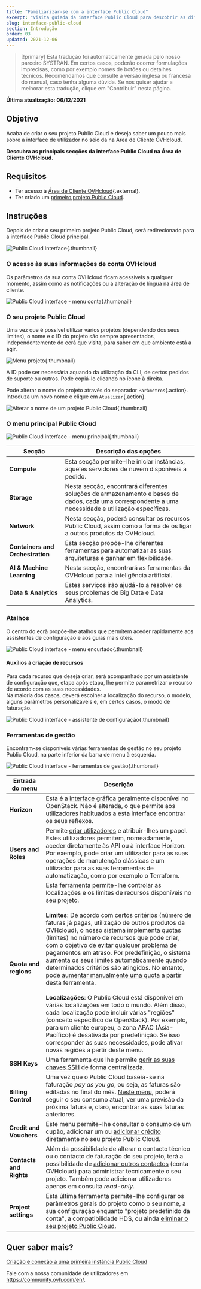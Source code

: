 ```yaml
---
title: "Familiarizar-se com a interface Public Cloud"
excerpt: "Visita guiada da interface Public Cloud para descobrir as diferentes secções"
slug: interface-public-cloud
section: Introdução
order: 03
updated: 2021-12-06
---
```


> [!primary]
> Esta tradução foi automaticamente gerada pelo nosso parceiro SYSTRAN. Em certos casos, poderão ocorrer formulações imprecisas, como por exemplo nomes de botões ou detalhes técnicos. Recomendamos que consulte a versão inglesa ou francesa do manual, caso tenha alguma dúvida. Se nos quiser ajudar a melhorar esta tradução, clique em "Contribuir" nesta página.
>

**Última atualização: 06/12/2021**

## Objetivo

Acaba de criar o seu projeto Public Cloud e deseja saber um pouco mais sobre a interface de utilizador no seio da na Área de Cliente OVHcloud.

**Descubra as principais secções da interface Public Cloud na Área de Cliente OVHcloud.**

## Requisitos

- Ter acesso à [Área de Cliente OVHcloud](https://www.ovh.com/auth/?action=gotomanager&from=https://www.ovh.pt/&ovhSubsidiary=pt){.external}.
- Ter criado um [primeiro projeto Public Cloud](https://docs.ovh.com/pt/public-cloud/create_a_public_cloud_project/).

## Instruções

Depois de criar o seu primeiro projeto Public Cloud, será redirecionado para a interface Public Cloud principal.

![Public Cloud interface](images/main-interface.png){.thumbnail}

### O acesso às suas informações de conta OVHcloud

Os parâmetros da sua conta OVHcloud ficam acessíveis a qualquer momento, assim como as notificações ou a alteração de língua na área de cliente.

![Public Cloud interface - menu conta](images/account.png){.thumbnail}

### O seu projeto Public Cloud

Uma vez que é possível utilizar vários projetos (dependendo dos seus limites), o nome e o ID do projeto são sempre apresentados, independentemente do ecrã que visita, para saber em que ambiente está a agir.

![Menu projeto](images/project-menu.png){.thumbnail}

A ID pode ser necessária aquando da utilização da CLI, de certos pedidos de suporte ou outros. Pode copiá-lo clicando no ícone à direita.

Pode alterar o nome do projeto através do separador `Parâmetros`{.action}. Introduza um novo nome e clique em `Atualizar`{.action}.

![Alterar o nome de um projeto Public Cloud](images/rename-project.png){.thumbnail}

### O menu principal Public Cloud

![Public Cloud interface - menu principal](images/main-menu.png){.thumbnail}

|Secção|Descrição das opções|
|---|---|
|**Compute**|Esta secção permite-lhe iniciar instâncias, aqueles servidores de nuvem disponíveis a pedido.|
|**Storage**|Nesta secção, encontrará diferentes soluções de armazenamento e bases de dados, cada uma correspondente a uma necessidade e utilização específicas.|
|**Network**|Nesta secção, poderá consultar os recursos Public Cloud, assim como a forma de os ligar a outros produtos da OVHcloud.|
|**Containers and Orchestration**|Esta secção propõe-lhe diferentes ferramentas para automatizar as suas arquiteturas e ganhar em flexibilidade.|
|**AI & Machine Learning**|Nesta secção, encontrará as ferramentas da OVHcloud para a inteligência artificial.|
|**Data & Analytics**|Estes serviços irão ajudá-lo a resolver os seus problemas de Big Data e Data Analytics.|

### Atalhos

O centro do ecrã propõe-lhe atalhos que permitem aceder rapidamente aos assistentes de configuração e aos guias mais úteis.

![Public Cloud interface - menu encurtado](images/shortcuts.png){.thumbnail}

#### Auxílios à criação de recursos

Para cada recurso que deseja criar, será acompanhado por um assistente de configuração que, etapa após etapa, lhe permite parametrizar o recurso de acordo com as suas necessidades.
<br>Na maioria dos casos, deverá escolher a localização do recurso, o modelo, alguns parâmetros personalizáveis e, em certos casos, o modo de faturação.

![Public Cloud interface - assistente de configuração](images/wizard.png){.thumbnail}

### Ferramentas de gestão

Encontram-se disponíveis várias ferramentas de gestão no seu projeto Public Cloud, na parte inferior da barra de menu à esquerda.

![Public Cloud interface - ferramentas de gestão](images/management-tools.png){.thumbnail}

|Entrada do menu|Descrição|
|---|---|
|**Horizon**|Esta é a [interface gráfica](https://docs.ovh.com/pt/public-cloud/horizon/) geralmente disponível no OpenStack. Não é alterada, o que permite aos utilizadores habituados a esta interface encontrar os seus reflexos.|
|**Users and Roles**|Permite [criar utilizadores](https://docs.ovh.com/pt/public-cloud/criar-e-eliminar-um-utilizador-openstack/) e atribuir-lhes um papel. Estes utilizadores permitem, nomeadamente, aceder diretamente às API ou à interface Horizon. Por exemplo, pode criar um utilizador para as suas operações de manutenção clássicas e um utilizador para as suas ferramentas de automatização, como por exemplo o Terraform.|
|**Quota and regions**|Esta ferramenta permite-lhe controlar as localizações e os limites de recursos disponíveis no seu projeto.<br><br>**Limites**: De acordo com certos critérios (número de faturas já pagas, utilização de outros produtos da OVHcloud), o nosso sistema implementa quotas (limites) no número de recursos que pode criar, com o objetivo de evitar qualquer problema de pagamentos em atraso. Por predefinição, o sistema aumenta os seus limites automaticamente quando determinados critérios são atingidos. No entanto, pode [aumentar manualmente uma quota](https://docs.ovh.com/pt/public-cloud/increase-public-cloud-quota/#aumentando-manualmente-a-cota-de-recursos) a partir desta ferramenta.<br><br>**Localizações**: O Public Cloud está disponível em várias localizações em todo o mundo. Além disso, cada localização pode incluir várias "regiões" (conceito específico de OpenStack). Por exemplo, para um cliente europeu, a zona APAC (Ásia-Pacífico) é desativada por predefinição. Se isso corresponder às suas necessidades, pode ativar novas regiões a partir deste menu.|
|**SSH Keys**|Uma ferramenta que lhe permite [gerir as suas chaves SSH](https://docs.ovh.com/pt/public-cloud/public-cloud-primeiros-passos/#1o-passo-criacao-de-chaves-ssh) de forma centralizada.|
|**Billing Control**|Uma vez que o Public Cloud baseia-se na faturação *pay as you go*, ou seja, as faturas são editadas no final do mês. [Neste menu](https://docs.ovh.com/pt/public-cloud/informacoes-sobre-o-metodo-de-faturacao-cloud/), poderá seguir o seu consumo atual, ver uma previsão da próxima fatura e, claro, encontrar as suas faturas anteriores.|
|**Credit and Vouchers**|Este menu permite-lhe consultar o consumo de um cupão, adicionar um ou [adicionar crédito](https://docs.ovh.com/pt/public-cloud/adicionar-um-credito-cloud/) diretamente no seu projeto Public Cloud.|
|**Contacts and Rights**|Além da possibilidade de alterar o contacto técnico ou o contacto de faturação do seu projeto, terá a possibilidade de [adicionar outros contactos](https://docs.ovh.com/pt/public-cloud/alterar_os_contactos_de_um_projeto/) (conta OVHcloud) para administrar tecnicamente o seu projeto. Também pode adicionar utilizadores apenas em consulta *read-only*.|
|**Project settings**|Esta última ferramenta permite-lhe configurar os parâmetros gerais do projeto como o seu nome, a sua configuração enquanto "projeto predefinido da conta", a compatibilidade HDS, ou ainda [eliminar o seu projeto Public Cloud](https://docs.ovh.com/pt/public-cloud/delete_a_project/).|

## Quer saber mais?

[Criação e conexão a uma primeira instância Public Cloud](https://docs.ovh.com/pt/public-cloud/public-cloud-primeiros-passos/)

Fale com a nossa comunidade de utilizadores em <https://community.ovh.com/en/>.
